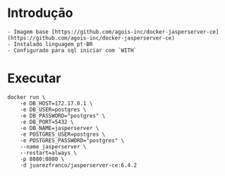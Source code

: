 # Introdução
    - Imagem base [https://github.com/agois-inc/docker-jasperserver-ce](https://github.com/agois-inc/docker-jasperserver-ce)
    - Instalado linguagem pt-BR
    - Configurado para sql iniciar com `WITH`

# Executar

````
docker run \
    -e DB_HOST=172.17.0.1 \
    -e DB_USER=postgres \
    -e DB_PASSWORD="postgres" \
    -e DB_PORT=5432 \
    -e DB_NAME=jasperserver \
    -e POSTGRES_USER=postgres \
    -e POSTGRES_PASSWORD="postgres" \
    --name jasperserver \
    --restart=always \
    -p 8080:8080 \
    -d juarezfranco/jasperserver-ce:6.4.2
````
